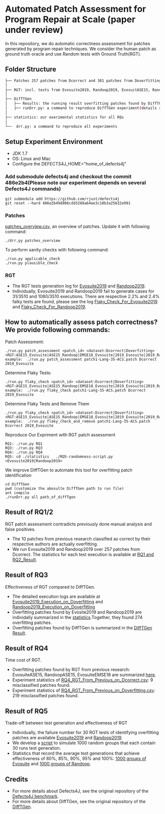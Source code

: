 # Automated Patch Assessment for Program Repair at Scale (paper under review)
In this repository, we do automatic correctness assessment for patches generated by program repair techniques. We consider the human patch as ground truth oracle and use Random tests with Ground Truth(RGT).


## Folder Structure
 ```bash
├── Patches 257 patches from Dcorrect and 381 patches from Doverfitting
│ 
├── RGT: incl. tests from Evosuite2019, Randoop2019, EvosuitASE15, RandoopASE15 and EvosuiteEMSE18
│   
├── DiffTGen
│   ├── Results: the running result overfitting patches found by DiffTGen. 
│   ├── runDrr.py: a command to reproduce DiffTGen experiment(details see below)
│ 
├── statistics: our exerimental statistics for all RQs
│ 
└──  drr.py: a command to reproduce all experiments
```


## Setup Experiment Environment
* JDK 1.7
* OS: Linux and Mac
* Configure the DEFECTS4J_HOME="home_of_defects4j"

### Add submodule defects4j and checkout the commit 486e2b4(Please note our experiment depends on several Defects4J commands)
```
git submodule add https://github.com/rjust/defects4j
git reset --hard 486e2b49d806cdd3288a64ee3c10b3a25632e991
```
### Patches
[patches_overview.csv](https://github.com/kth-tcs/defects4-repair-reloaded/blob/master/statistics/patches_overview.csv), an overview of patches. Update it with following command:
```
./drr.py patches_overview
```
To perform sanity checks with following command:

```
./run.py applicable_check
./run.py plausible_check
```

### RGT

* The RGT tests generation log for [Evosuite2019](https://github.com/kth-tcs/defects4j-repair-reloaded/blob/master/statistics/RGT_Evosuite2019_Generation_Log.csv) and [Randoop2019](https://github.com/kth-tcs/defects4j-repair-reloaded/blob/master/statistics/RGT_Randoop2019_Generation_Log.csv). 
* Individually, Evosuite2019 and Randoop2019 fail to generate cases for 31/3510  and 1080/3510 executions. There are respective 2.2% and 2.4% falky tests are found, please see the log [Flaky_Check_For_Evosuite2019](https://github.com/kth-tcs/defects4j-repair-reloaded/blob/master/statistics/RGT_Evosuite2019_Flaky_Check.csv) and [Flaky_Check_For_Randoop2019](https://github.com/kth-tcs/defects4j-repair-reloaded/blob/master/statistics/RGT_Randoop2019_Flaky_Check.csv).



## How to automatically assess patch correctness? We provide following commands:
Patch Assessment:
```
./run.py patch_assessment <patch_id> <dataset:Dcorrect|Doverfitting> <RGT:ASE15_Evosuite|ASE15_Randoop|EMSE18_Evosuite|2019_Evosuite|2019_Randoop>  
example:  ./run.py patch_assessment patch1-Lang-35-ACS.patch Dcorrect 2019_Evosuite
```
Determine Flaky Tests:
```
./run.py flaky_check <patch_id> <dataset:Dcorrect|Doverfitting> <RGT:ASE15_Evosuite|ASE15_Randoop|EMSE18_Evosuite|2019_Evosuite|2019_Randoop>  
example:  ./run.py flaky_check patch1-Lang-35-ACS.patch Dcorrect 2019_Evosuite
```
Determine Flaky Tests and Remove Them
```
./run.py flaky_check <patch_id> <dataset:Dcorrect|Doverfitting> <RGT:ASE15_Evosuite|ASE15_Randoop|EMSE18_Evosuite|2019_Evosuite|2019_Randoop>  
example:  ./run.py flaky_check_and_remove patch1-Lang-35-ACS.patch Dcorrect 2019_Evosuite
```
Reproduce Our Expriment with RGT patch assessment
```
RQ1: ./run.py RQ1
RQ3: ./run.py RQ3
RQ4: ./run.py RQ4
RQ5: cd ./statistics   ./RQ5-randomness-script.py  <Evosuite2019|Randoop2019>
```

We improve DiffTGen to automate this tool for overfitting patch identification
```
cd DiffTGen
pwd (customize the abosulte DiffTGen path to run file)
ant compile
./runDrr.py all path_of_diffTgen
```


## Result of RQ1/2
RGT patch assessment contradicts previously done manual analysis and false positives.
* The 10 patches from previous research classified as correct by their respective authors are actually overfitting.
* We run Evosuite2019 and Randoop2019 over 257 patches from Dcorrect. The statistics for each test execution is available at [RQ1 and RQ2_Result](https://github.com/kth-tcs/defects4j-repair-reloaded/blob/master/statistics/RG1-2_Result.csv).

## Result of RQ3
Effectiveness of RGT compared to DiffTGen.
* The detailed execution logs are available at [Evosuite2019_Execution_on_Doverfitting](https://github.com/kth-tcs/defects4j-repair-reloaded/blob/master/statistics/RQ3-Evosuite2019-Result.txt) and [Randoop2019_Execution_on_Doverfitting](https://github.com/kth-tcs/defects4j-repair-reloaded/blob/master/statistics/RQ3-Randoop2019-Result.txt)
* Overfitting patches found by Evosite2019 and Randoop2019 are individally summarized in the [statistics](https://github.com/kth-tcs/defects4j-repair-reloaded/blob/master/statistics/RQ3_Overfitting_Patches.csv).Together, they found 274 overfitting patches. 
* Overfitting patches found by DiffTGen is summarized in the [DiffTGen Result](https://github.com/kth-tcs/defects4j-repair-reloaded/blob/master/DiffTGen/Result.csv).

## Result of RQ4
Time cost of RGT.
* Overfitting patches found by RGT from previous research: EvosuiteASE15, RandoopASE15, EvosuiteEMSE18 are summarized [here](https://github.com/kth-tcs/defects4j-repair-reloaded/blob/master/statistics/RQ4_Patches_Found_by_Previous_RGT.csv).
* Experiment statistics of [RQ4_RGT_From_Previous_on_Dcorrect.csv](https://github.com/kth-tcs/defects4j-repair-reloaded/blob/master/statistics/RQ4_RGT_From_Previous_on_Dcorrect.csv): 9 misclassified patches found. 
* Experiment statistics of [RQ4_RGT_From_Previous_on_Doverfitting.csv](https://github.com/kth-tcs/defects4j-repair-reloaded/blob/master/statistics/RQ4_RGT_From_Previous_on_Doverfitting.csv): 219 misclassified patches found. 

## Result of RQ5
Trade-off between test generation and effectiveness of RGT
* Individually, the failure number for 30 RGT tests of identifying overfitting patches are available [Evosuite2019](https://github.com/kth-tcs/defects4j-repair-reloaded/blob/master/statistics/RQ5-Evosuite_Raw_Statistics.txt) and [Randoop2019](https://github.com/kth-tcs/defects4j-repair-reloaded/blob/master/statistics/RQ5-Randoop_Raw_Statistics.csv).
* We develop a [script](https://github.com/kth-tcs/defects4j-repair-reloaded/blob/master/statistics/RQ5-randomness-script.py) to simulate 1000 random groups that each contain 30 runs test generation. 
* Statistics that record the average test generations that achieve effectiveness of 80%, 85%, 90%, 95% and 100%: [1000 groups of Evosuite](https://github.com/kth-tcs/defects4j-repair-reloaded/blob/master/statistics/RQ5-1000-groups-evosuite.csv) and [1000 groups of Randoop](https://github.com/kth-tcs/defects4j-repair-reloaded/blob/master/statistics/RQ5-1000-groups-randoop.csv).


## Credits

* For more details about Defects4J, see the original repository of the [Defects4J benchmark](https://github.com/rjust/defects4j).
* For more details about DiffTGen, see the original repository of the [DiffTGen](https://github.com/qixin5/DiffTGen).


